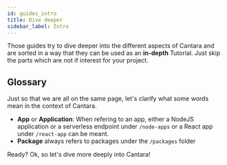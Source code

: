 ```yaml
---
id: guides_intro
title: Dive deeper
sidebar_label: Intro
---
```


Those guides try to dive deeper into the different aspects of Cantara and are sorted in a way that they can be used as an **in-depth** Tutorial. Just skip the parts which are not if interest for your project.

## Glossary

Just so that we are all on the same page, let's clarify what some words mean in the context of Cantara.

- **App** or **Application**: When refering to an app, either a NodeJS application or a serverless endpoint under `/node-apps` or a React app under `/react-app` can be meant.
- **Package** always refers to packages under the `/packages` folder

Ready? Ok, so let's dive more deeply into Cantara!
